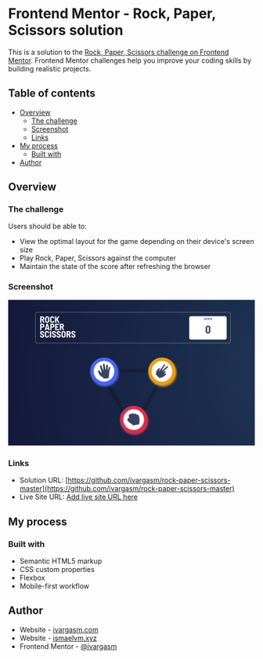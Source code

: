 # Frontend Mentor - Rock, Paper, Scissors solution

This is a solution to the [Rock, Paper, Scissors challenge on Frontend Mentor](https://www.frontendmentor.io/challenges/rock-paper-scissors-game-pTgwgvgH). Frontend Mentor challenges help you improve your coding skills by building realistic projects. 

## Table of contents

- [Overview](#overview)
  - [The challenge](#the-challenge)
  - [Screenshot](#screenshot)
  - [Links](#links)
- [My process](#my-process)
  - [Built with](#built-with)
- [Author](#author)

## Overview

### The challenge

Users should be able to:

- View the optimal layout for the game depending on their device's screen size
- Play Rock, Paper, Scissors against the computer
- Maintain the state of the score after refreshing the browser

### Screenshot

![](./images/rsp.png)

### Links

- Solution URL: [https://github.com/ivargasm/rock-paper-scissors-master](https://github.com/ivargasm/rock-paper-scissors-master)
- Live Site URL: [Add live site URL here](https://your-live-site-url.com)

## My process

### Built with

- Semantic HTML5 markup
- CSS custom properties
- Flexbox
- Mobile-first workflow

## Author

- Website - [ivargasm.com](https://ivargasm.com/)
- Website - [ismaelvm.xyz](https://ismaelvm.xyz/)
- Frontend Mentor - [@ivargasm](https://www.frontendmentor.io/profile/ivargasm)
